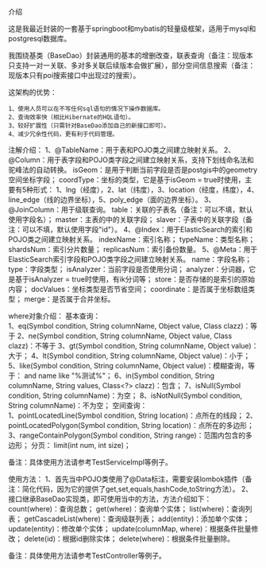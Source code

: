 介绍

这是我最近封装的一套基于springboot和mybatis的轻量级框架，适用于mysql和postgresql数据库。

我围绕基类（BaseDao）封装通用的基本的增删改查，联表查询（备注：现版本只支持一对一关联、多对多关联后续版本会做扩展），部分空间信息搜索（备注：现版本只有poi搜索接口中出现过的搜索）。

这架构的优势：
	
	1、使用人员可以在不写任何sql语句的情况下操作数据库。
	2、查询效率快（相比Hibernate的HQL语句）。
	3、较好扩展性（只需针对BaseDao添加自己的新接口即可）。
	4、减少冗余性代码，更有利于代码管理。
	
注解介绍：
	1、@TableName：用于表和POJO类之间建立映射关系。
	2、@Column：用于表字段和POJO类字段之间建立映射关系，支持下划线命名法和驼峰法的自动转换。
	  	isGeom：是用于判断当前字段是否是postgis中的geometry空间坐标字段；
	  	coordType：坐标的类型，它是基于isGeom = true时使用，主要有5种形式：
	  		1、lng（经度），2、lat（纬度），3、location（经度，纬度），4、line_edge（线的边界坐标），5、poly_edge（面的边界坐标）。
	3、@JoinColumn：用于级联查询。
		table：关联的子表名（备注：可以不填，默认使用字段名）；
		master：主表的中的关联字段；
		slaver：子表中的关联字段（备注：可以不填，默认使用字段"id"）。
	4、@Index：用于ElasticSearch的索引和POJO类之间建立映射关系。
		indexName：索引名称；
		typeName：类型名称；
		shardsNum：索引分片数量；
		replicasNum：索引备份数量。
	5、@Meta：用于ElasticSearch索引字段和POJO类字段之间建立映射关系。
		name：字段名称；
		type：字段类型；
		isAnalyzer：当前字段是否使用分词；
		analyzer：分词器，它是基于isAnalyzer = true时使用，有ik分词等；
		store：是否存储的是索引的原始内容；
		docValues：坐标类型是否节省空间；
		coordinate：是否属于坐标数组类型；
		merge：是否属于合并坐标。
		
where对象介绍：
	基本查询：	
		1、eq(Symbol condition, String columnName, Object value, Class<?> clazz)：等于
		2、ne(Symbol condition, String columnName, Object value, Class<?> clazz)：不等于
		3、gt(Symbol condition, String columnName, Object value)：大于；
		4、lt(Symbol condition, String columnName, Object value)：小于；
		5、like(Symbol condition, String columnName, Object value)：模糊查询，等于： and name like "%测试%"；
		6、in(Symbol condition, String columnName, String values, Class<?> clazz)：包含；
		7、isNull(Symbol condition, String columnName)：为空；
		8、isNotNull(Symbol condition, String columnName)：不为空；
	空间查询：	
		1、pointLocatedLine(Symbol condition, String location)：点所在的线段；
		2、pointLocatedPolygon(Symbol condition, String location)：点所在的多边形；
		3、rangeContainPolygon(Symbol condition, String range)：范围内包含的多边形；
	分页：
		limit(int num, int size)；
	
备注：具体使用方法请参考TestServiceImpl等例子。
	

使用方法：
	1、首先当中POJO类使用了@Data标注，需要安装lombok插件（备注：简化代码，因为它的提供了get,set,equals,hashCode,toString方法）。
	2、接口继承BaseDao实现类，即可使用当中的方法，方法介绍如下：
		count(where)：查询总数；
		get(where)：查询单个实体；
		list(where)：查询列表；
		getCascadeList(where)：查询级联列表；
		add(entity)：添加单个实体；
		update(entity)：修改单个实体；
		update(columnMap, where)：根据条件批量修改；
		delete(id)：根据id删除实体；
		delete(where)：根据条件批量删除。

备注：具体使用方法请参考TestController等例子。
	
